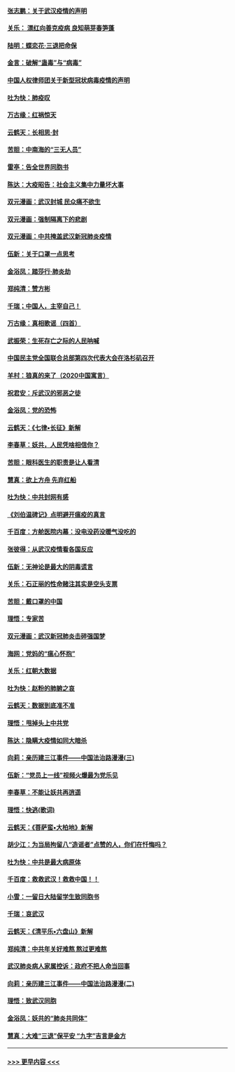 #### [张志鹏：关于武汉疫情的声明](../pages/nsc993/n11867182.md?t=02141222) 
#### [关乐： 漂红向善克疫病 良知萌芽春笋蓬](../pages/nsc993/n11865710.md?t=02141222) 
#### [陆明：蝶恋花‧三退把命保](../pages/nsc993/n11865673.md?t=02141222) 
#### [金言：破解“蛊毒”与“病毒”](../pages/nsc993/n11864103.md?t=02141222) 
#### [中国人权律师团关于新型冠状病毒疫情的声明](../pages/nsc993/n11864249.md?t=02141222) 
#### [吐为快：肺疫叹](../pages/nsc993/n11864027.md?t=02141222) 
#### [万古缘：红祸惊天](../pages/nsc993/n11864079.md?t=02141222) 
#### [云鹤天：长相思‧封](../pages/nsc993/n11864006.md?t=02141222) 
#### [苦胆：中南海的“三无人员”](../pages/nsc993/n11862997.md?t=02141222) 
#### [雷亭：告全世界同胞书](../pages/nsc993/n11862572.md?t=02141222) 
#### [陈达：大疫昭告：社会主义集中力量坏大事](../pages/nsc993/n11859419.md?t=02141222) 
#### [双元漫画：武汉封城 民众痛不欲生](../pages/nsc993/n11859287.md?t=02141222) 
#### [双元漫画：强制隔离下的悲剧](../pages/nsc993/n11859244.md?t=02141222) 
#### [双元漫画：中共掩盖武汉新冠肺炎疫情](../pages/nsc993/n11858249.md?t=02141222) 
#### [伍新：关于口罩一点思考](../pages/nsc993/n11859195.md?t=02141222) 
#### [金浴凤：踏莎行‧肺炎劫](../pages/nsc993/n11858227.md?t=02141222) 
#### [郑纯清：赞方彬](../pages/nsc993/n11856803.md?t=02141222) 
#### [千瑞；中国人，主宰自己！](../pages/nsc993/n11856793.md?t=02141222) 
#### [万古缘：真相歌谣（四首）](../pages/nsc993/n11856263.md?t=02141222) 
#### [武振荣：生死存亡之际的人民呐喊](../pages/nsc993/n11856256.md?t=02141222) 
#### [中国民主党全国联合总部第四次代表大会在洛杉矶召开](../pages/nsc993/n11856344.md?t=02141222) 
#### [羊村：狼真的来了（2020中国寓言）](../pages/nsc993/n11856229.md?t=02141222) 
#### [祝君安：斥武汉的邪恶之徒](../pages/nsc993/n11855861.md?t=02141222) 
#### [金浴凤：党的恐怖](../pages/nsc993/n11855849.md?t=02141222) 
#### [云鹤天：《七律▪长征》新解](../pages/nsc993/n11855479.md?t=02141222) 
#### [李春草：妖共，人民凭啥相信你？](../pages/nsc993/n11855196.md?t=02141222) 
#### [苦胆：眼科医生的职责是让人看清](../pages/nsc993/n11853840.md?t=02141222) 
#### [慧真：欲上方舟 先弃红船](../pages/nsc993/n11853483.md?t=02141222) 
#### [吐为快：中共封网有感](../pages/nsc993/n11852575.md?t=02141222) 
#### [《刘伯温碑记》点明避开瘟疫的真言](../pages/nsc993/n11852128.md?t=02141222) 
#### [千百度：方舱医院内幕：没电没药没暖气没吃的](../pages/nsc993/n11850211.md?t=02141222) 
#### [张彼得：从武汉疫情看各国反应](../pages/nsc993/n11850102.md?t=02141222) 
#### [伍新：无神论是最大的阴毒谎言](../pages/nsc993/n11846129.md?t=02141222) 
#### [关乐：石正丽的性命赌注其实是空头支票](../pages/nsc993/n11846109.md?t=02141222) 
#### [苦胆：戴口罩的中国](../pages/nsc993/n11845576.md?t=02141222) 
#### [理悟：专家苦](../pages/nsc993/n11845564.md?t=02141222) 
#### [双元漫画：武汉新冠肺炎击碎强国梦](../pages/nsc993/n11843320.md?t=02141222) 
#### [海网：党妈的“瘟心怀抱”](../pages/nsc993/n11840740.md?t=02141222) 
#### [关乐：红朝大数据](../pages/nsc993/n11840675.md?t=02141222) 
#### [吐为快：赵粉的肺腑之哀](../pages/nsc993/n11840618.md?t=02141222) 
#### [云鹤天：数据到底准不准](../pages/nsc993/n11840325.md?t=02141222) 
#### [理悟：甩掉头上中共党](../pages/nsc993/n11838826.md?t=02141222) 
#### [陈达：隐瞒大疫情如同大暗杀](../pages/nsc993/n11838771.md?t=02141222) 
#### [向莉：亲历建三江事件——中国法治路漫漫(三)](../pages/nsc993/n11831825.md?t=02141222) 
#### [伍新：“党员上一线”视频火爆最为党乐见](../pages/nsc993/n11838200.md?t=02141222) 
#### [李春草：不能让妖共再逍遥](../pages/nsc993/n11838102.md?t=02141222) 
#### [理悟：快逃(歌词)](../pages/nsc993/n11838083.md?t=02141222) 
#### [云鹤天：《菩萨蛮▪大柏地》新解](../pages/nsc993/n11838059.md?t=02141222) 
#### [胡少江：为当局拘留八“造谣者”点赞的人，你们在忏悔吗？](../pages/nsc993/n11836801.md?t=02141222) 
#### [吐为快：中共是最大病原体](../pages/nsc993/n11836748.md?t=02141222) 
#### [千百度：救救武汉！救救中国！！](../pages/nsc993/n11836145.md?t=02141222) 
#### [小雪：一留日大陆留学生致同胞书](../pages/nsc993/n11834624.md?t=02141222) 
#### [千瑞：哀武汉](../pages/nsc993/n11833647.md?t=02141222) 
#### [云鹤天：《清平乐▪六盘山》新解](../pages/nsc993/n11833611.md?t=02141222) 
#### [郑纯清：中共年关好难熬 熬过更难熬](../pages/nsc993/n11833489.md?t=02141222) 
#### [武汉肺炎病人家属控诉：政府不把人命当回事](../pages/nsc993/n11833205.md?t=02141222) 
#### [向莉：亲历建三江事件——中国法治路漫漫(二)](../pages/nsc993/n11829102.md?t=02141222) 
#### [理悟：致武汉同胞](../pages/nsc993/n11831522.md?t=02141222) 
#### [金浴凤：妖共的“肺炎共同体”](../pages/nsc993/n11829448.md?t=02141222) 
#### [慧真：大难“三退”保平安 “九字”吉言是金方](../pages/nsc993/n11829501.md?t=02141222) 

----
#### [ >>> 更早内容 <<< ](../indexes/nsc993-earlier.md)
